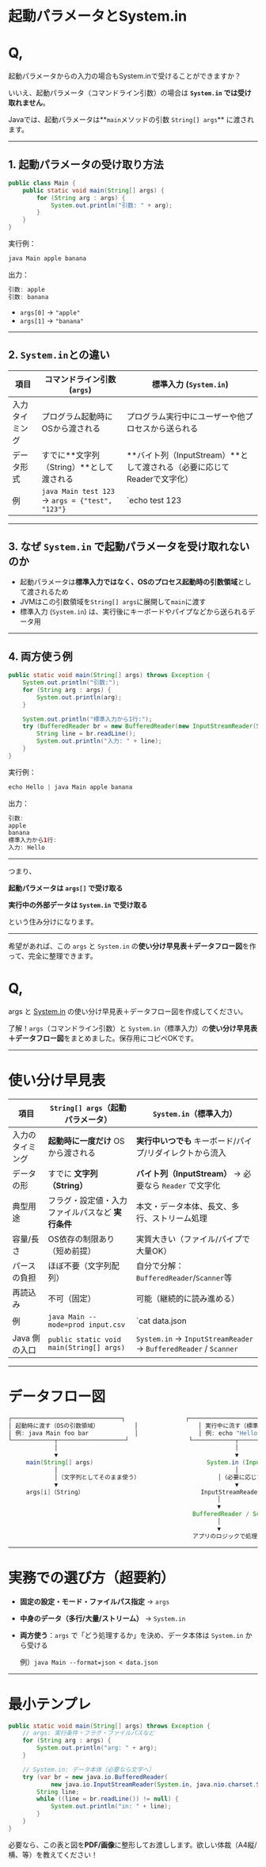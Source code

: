 # 起動パラメータとSystem.in

# Q,

起動パラメータからの入力の場合もSystem.inで受けることができますか？

いいえ、起動パラメータ（コマンドライン引数）の場合は **`System.in` では受け取れません**。

Javaでは、起動パラメータは**`main`メソッドの引数 `String[] args`** に渡されます。

---

## 1. 起動パラメータの受け取り方法

```java
public class Main {
    public static void main(String[] args) {
        for (String arg : args) {
            System.out.println("引数: " + arg);
        }
    }
}
```

実行例：

```java
java Main apple banana
```

出力：

```java
引数: apple
引数: banana
```

- `args[0]` → `"apple"`
- `args[1]` → `"banana"`

---

## 2. `System.in`との違い

| 項目 | コマンドライン引数 (`args`) | 標準入力 (`System.in`) |
| --- | --- | --- |
| 入力タイミング | プログラム起動時にOSから渡される | プログラム実行中にユーザーや他プロセスから送られる |
| データ形式 | すでに**文字列（String）**として渡される | **バイト列（InputStream）**として渡される（必要に応じてReaderで文字化） |
| 例 | `java Main test 123` → `args = {"test", "123"}` | `echo test 123 |

---

## 3. なぜ `System.in` で起動パラメータを受け取れないのか

- 起動パラメータは**標準入力ではなく、OSのプロセス起動時の引数領域**として渡されるため
- JVMはこの引数領域を`String[] args`に展開して`main`に渡す
- 標準入力 (`System.in`) は、実行後にキーボードやパイプなどから送られるデータ用

---

## 4. 両方使う例

```java
public static void main(String[] args) throws Exception {
    System.out.println("引数:");
    for (String arg : args) {
        System.out.println(arg);
    }

    System.out.println("標準入力から1行:");
    try (BufferedReader br = new BufferedReader(new InputStreamReader(System.in))) {
        String line = br.readLine();
        System.out.println("入力: " + line);
    }
}
```

実行例：

```java
echo Hello | java Main apple banana
```

出力：

```java
引数:
apple
banana
標準入力から1行:
入力: Hello
```

---

つまり、

**起動パラメータは `args[]` で受け取る**

**実行中の外部データは `System.in` で受け取る**

という住み分けになります。

---

希望があれば、この `args` と `System.in` の**使い分け早見表＋データフロー図**を作って、完全に整理できます。

# Q,

args と [System.in](http://system.in/) の使い分け早見表＋データフロー図を作成してください。

了解！`args`（コマンドライン引数）と `System.in`（標準入力）の**使い分け早見表＋データフロー図**をまとめました。保存用にコピペOKです。

---

# 使い分け早見表

| 項目 | **`String[] args`（起動パラメータ）** | **`System.in`（標準入力）** |
| --- | --- | --- |
| 入力のタイミング | **起動時に一度だけ** OSから渡される | **実行中いつでも** キーボード/パイプ/リダイレクトから流入 |
| データの形 | すでに **文字列（String）** | **バイト列（InputStream）** → 必要なら `Reader` で文字化 |
| 典型用途 | フラグ・設定値・入力ファイルパスなど **実行条件** | 本文・データ本体、長文、多行、ストリーム処理 |
| 容量/長さ | OS依存の制限あり（短め前提） | 実質大きい（ファイル/パイプで大量OK） |
| パースの負担 | ほぼ不要（文字列配列） | 自分で分解：`BufferedReader`/`Scanner`等 |
| 再読込み | 不可（固定） | 可能（継続的に読み進める） |
| 例 | `java Main --mode=prod input.csv` | `cat data.json | java Main` / `java Main < input.txt` |
| Java 側の入口 | `public static void main(String[] args)` | `System.in` → `InputStreamReader` → `BufferedReader` / `Scanner` |

---

# データフロー図

```java
┌───────────────────────────────┐                 ┌───────────────────────────────┐
│ 起動時に渡す（OSの引数領域）          │                 │ 実行中に流す（標準入力）              │
│ 例: java Main foo bar             │                 │ 例: echo "Hello" | java Main     │
└────────────┬───────────────────┘                 └────────────┬───────────────────┘
             │                                                  │
             ▼                                                  ▼
     main(String[] args)                                System.in (InputStream: バイト)
             │                                                  │
             │（文字列としてそのまま使う）                      │（必要に応じて文字へ変換）
             ▼                                                  ▼
     args[i]（String）                                 InputStreamReader（文字コード変換）
                                                           │
                                                           ▼
                                                    BufferedReader / Scanner
                                                           │
                                                           ▼
                                                    アプリのロジックで処理
```

---

# 実務での選び方（超要約）

- **固定の設定・モード・ファイルパス指定** → `args`
- **中身のデータ（多行/大量/ストリーム）** → `System.in`
- **両方使う**：`args` で「どう処理するか」を決め、データ本体は `System.in` から受ける
    
    例）`java Main --format=json < data.json`
    

---

# 最小テンプレ

```java
public static void main(String[] args) throws Exception {
    // args: 実行条件・フラグ・ファイルパスなど
    for (String arg : args) {
        System.out.println("arg: " + arg);
    }

    // System.in: データ本体（必要なら文字へ）
    try (var br = new java.io.BufferedReader(
            new java.io.InputStreamReader(System.in, java.nio.charset.StandardCharsets.UTF_8))) {
        String line;
        while ((line = br.readLine()) != null) {
            System.out.println("in: " + line);
        }
    }
}
```

必要なら、この表と図を**PDF/画像**に整形してお渡しします。欲しい体裁（A4縦/横、等）を教えてください！